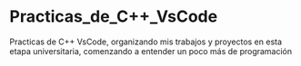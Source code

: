 # Practicas_de_C++_VsCode
Practicas de C++ VsCode, organizando mis trabajos y proyectos en esta etapa universitaria, comenzando a entender un poco más de programación
